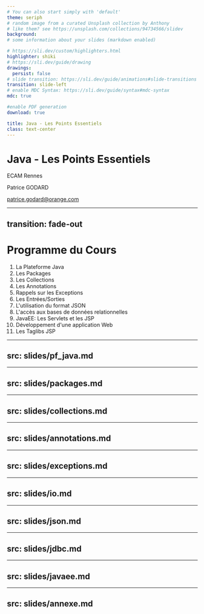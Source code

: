 ```yaml
---
# You can also start simply with 'default'
theme: seriph
# random image from a curated Unsplash collection by Anthony
# like them? see https://unsplash.com/collections/94734566/slidev
background: 
# some information about your slides (markdown enabled)

# https://sli.dev/custom/highlighters.html
highlighter: shiki
# https://sli.dev/guide/drawing
drawings:
  persist: false
# slide transition: https://sli.dev/guide/animations#slide-transitions
transition: slide-left
# enable MDC Syntax: https://sli.dev/guide/syntax#mdc-syntax
mdc: true

#enable PDF generation
download: true

title: Java - Les Points Essentiels
class: text-center
---
```


# Java - Les Points Essentiels

ECAM Rennes

Patrice GODARD

patrice.godard@orange.com
<!--
<div class="w-75 h-px bg-gray absolute bottom-5 left-0 text-sm">Menu ci-dessous&nbsp;&nbsp;|&nbsp;&nbsp;← → pour se déplacer
</div>
-->
<!--
The last comment block of each slide will be treated as slide notes. It will be visible and editable in Presenter Mode along with the slide. [Read more in the docs](https://sli.dev/guide/syntax.html#notes)
-->

---
transition: fade-out
---

# Programme du Cours

<!-- does not work in our context: <Toc minDepth="1" maxDepth="1"></Toc> -->
1. La Plateforme Java
2. Les Packages
3. Les Collections
4. Les Annotations
5. Rappels sur les Exceptions
6. Les Entrées/Sorties
7. L'utilisation du format JSON
8. L'accès aux bases de données relationnelles
9. JavaEE: Les Servlets et les JSP
10. Développement d'une application Web
11. Les Taglibs JSP

---
src: slides/pf_java.md
---

---
src: slides/packages.md
---

---
src: slides/collections.md
---

---
src: slides/annotations.md
---

---
src: slides/exceptions.md
---

---
src: slides/io.md
---

---
src: slides/json.md
---

---
src: slides/jdbc.md
---

---
src: slides/javaee.md
---

---
src: slides/annexe.md
---
